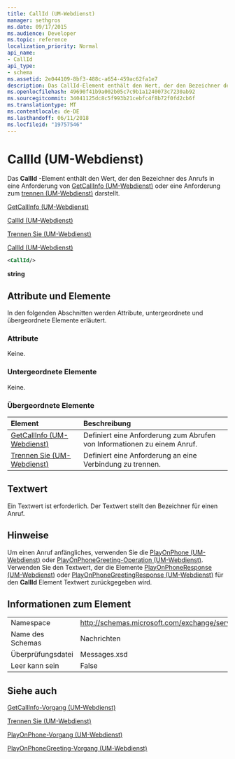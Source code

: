 ```yaml
---
title: CallId (UM-Webdienst)
manager: sethgros
ms.date: 09/17/2015
ms.audience: Developer
ms.topic: reference
localization_priority: Normal
api_name:
- CallId
api_type:
- schema
ms.assetid: 2e044109-8bf3-488c-a654-459ac62fa1e7
description: Das CallId-Element enthält den Wert, der den Bezeichner des Anrufs in eine GetCallInfo (UM-Webdienst) Anforderung oder eine Anforderung zum Trennen der (UM-Webdienst) darstellt.
ms.openlocfilehash: 49690f41b9a002b05c7c9b1a1240073c7230ab92
ms.sourcegitcommit: 34041125dc8c5f993b21cebfc4f8b72f0fd2cb6f
ms.translationtype: MT
ms.contentlocale: de-DE
ms.lasthandoff: 06/11/2018
ms.locfileid: "19757546"
---
```

# <a name="callid-um-web-service"></a>CallId (UM-Webdienst)

Das **CallId** -Element enthält den Wert, der den Bezeichner des Anrufs in eine Anforderung von [GetCallInfo (UM-Webdienst)](getcallinfo-um-web-service.md) oder eine Anforderung zum [trennen (UM-Webdienst)](disconnect-um-web-service.md) darstellt. 
  
[GetCallInfo (UM-Webdienst)](getcallinfo-um-web-service.md)
  
[CallId (UM-Webdienst)](callid-um-web-service.md)
  
[Trennen Sie (UM-Webdienst)](disconnect-um-web-service.md)
  
[CallId (UM-Webdienst)](callid-um-web-service.md)
  
```xml
<CallId/>
```

 **string**
## <a name="attributes-and-elements"></a>Attribute und Elemente

In den folgenden Abschnitten werden Attribute, untergeordnete und übergeordnete Elemente erläutert.
  
### <a name="attributes"></a>Attribute

Keine.
  
### <a name="child-elements"></a>Untergeordnete Elemente

Keine.
  
### <a name="parent-elements"></a>Übergeordnete Elemente

|**Element**|**Beschreibung**|
|:-----|:-----|
|[GetCallInfo (UM-Webdienst)](getcallinfo-um-web-service.md) <br/> |Definiert eine Anforderung zum Abrufen von Informationen zu einem Anruf.  <br/> |
|[Trennen Sie (UM-Webdienst)](disconnect-um-web-service.md) <br/> |Definiert eine Anforderung an eine Verbindung zu trennen.  <br/> |
   
## <a name="text-value"></a>Textwert

Ein Textwert ist erforderlich. Der Textwert stellt den Bezeichner für einen Anruf.
  
## <a name="remarks"></a>Hinweise

Um einen Anruf anfängliches, verwenden Sie die [PlayOnPhone (UM-Webdienst)](playonphone-operation-um-web-service.md) oder [PlayOnPhoneGreeting-Operation (UM-Webdienst)](playonphonegreeting-operation-um-web-service.md). Verwenden Sie den Textwert, der die Elemente [PlayOnPhoneResponse (UM-Webdienst)](playonphoneresponse-um-web-service.md) oder [PlayOnPhoneGreetingResponse (UM-Webdienst)](playonphonegreetingresponse-um-web-service.md) für den **CallId** Element Textwert zurückgegeben wird. 
  
## <a name="element-information"></a>Informationen zum Element

|||
|:-----|:-----|
|Namespace  <br/> |http://schemas.microsoft.com/exchange/services/2006/messages  <br/> |
|Name des Schemas  <br/> |Nachrichten  <br/> |
|Überprüfungsdatei  <br/> |Messages.xsd  <br/> |
|Leer kann sein  <br/> |False  <br/> |
   
## <a name="see-also"></a>Siehe auch



[GetCallInfo-Vorgang (UM-Webdienst)](getcallinfo-operation-um-web-service.md)
  
[Trennen Sie (UM-Webdienst)](disconnect-operation-um-web-service.md)
  
[PlayOnPhone-Vorgang (UM-Webdienst)](playonphone-operation-um-web-service.md)
  
[PlayOnPhoneGreeting-Vorgang (UM-Webdienst)](playonphonegreeting-operation-um-web-service.md)

